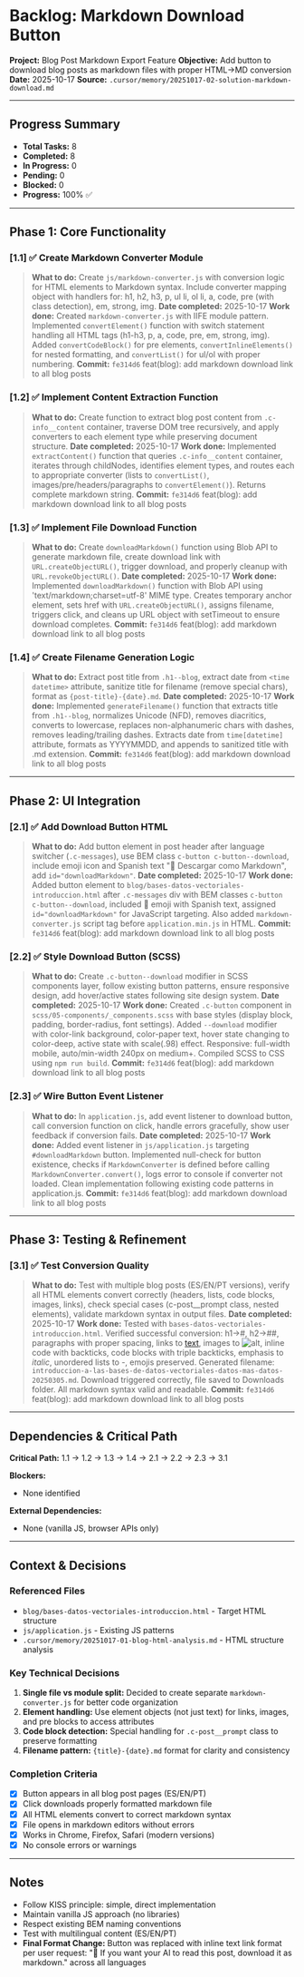 # Backlog: Markdown Download Button

**Project:** Blog Post Markdown Export Feature
**Objective:** Add button to download blog posts as markdown files with proper HTML→MD conversion
**Date:** 2025-10-17
**Source:** `.cursor/memory/20251017-02-solution-markdown-download.md`

---

## Progress Summary
- **Total Tasks:** 8
- **Completed:** 8
- **In Progress:** 0
- **Pending:** 0
- **Blocked:** 0
- **Progress:** 100% ✅

---

## Phase 1: Core Functionality

### [1.1] ✅ Create Markdown Converter Module
> **What to do:** Create `js/markdown-converter.js` with conversion logic for HTML elements to Markdown syntax. Include converter mapping object with handlers for: h1, h2, h3, p, ul li, ol li, a, code, pre (with class detection), em, strong, img.
> **Date completed:** 2025-10-17
> **Work done:** Created `markdown-converter.js` with IIFE module pattern. Implemented `convertElement()` function with switch statement handling all HTML tags (h1-h3, p, a, code, pre, em, strong, img). Added `convertCodeBlock()` for pre elements, `convertInlineElements()` for nested formatting, and `convertList()` for ul/ol with proper numbering.
> **Commit:** `fe314d6` feat(blog): add markdown download link to all blog posts

### [1.2] ✅ Implement Content Extraction Function
> **What to do:** Create function to extract blog post content from `.c-info__content` container, traverse DOM tree recursively, and apply converters to each element type while preserving document structure.
> **Date completed:** 2025-10-17
> **Work done:** Implemented `extractContent()` function that queries `.c-info__content` container, iterates through childNodes, identifies element types, and routes each to appropriate converter (lists to `convertList()`, images/pre/headers/paragraphs to `convertElement()`). Returns complete markdown string.
> **Commit:** `fe314d6` feat(blog): add markdown download link to all blog posts

### [1.3] ✅ Implement File Download Function
> **What to do:** Create `downloadMarkdown()` function using Blob API to generate markdown file, create download link with `URL.createObjectURL()`, trigger download, and properly cleanup with `URL.revokeObjectURL()`.
> **Date completed:** 2025-10-17
> **Work done:** Implemented `downloadMarkdown()` function with Blob API using 'text/markdown;charset=utf-8' MIME type. Creates temporary anchor element, sets href with `URL.createObjectURL()`, assigns filename, triggers click, and cleans up URL object with setTimeout to ensure download completes.
> **Commit:** `fe314d6` feat(blog): add markdown download link to all blog posts

### [1.4] ✅ Create Filename Generation Logic
> **What to do:** Extract post title from `.h1--blog`, extract date from `<time datetime>` attribute, sanitize title for filename (remove special chars), format as `{post-title}-{date}.md`.
> **Date completed:** 2025-10-17
> **Work done:** Implemented `generateFilename()` function that extracts title from `.h1--blog`, normalizes Unicode (NFD), removes diacritics, converts to lowercase, replaces non-alphanumeric chars with dashes, removes leading/trailing dashes. Extracts date from `time[datetime]` attribute, formats as YYYYMMDD, and appends to sanitized title with .md extension.
> **Commit:** `fe314d6` feat(blog): add markdown download link to all blog posts

---

## Phase 2: UI Integration

### [2.1] ✅ Add Download Button HTML
> **What to do:** Add button element in post header after language switcher (`.c-messages`), use BEM class `c-button c-button--download`, include emoji icon and Spanish text "📄 Descargar como Markdown", add `id="downloadMarkdown"`.
> **Date completed:** 2025-10-17
> **Work done:** Added button element to `blog/bases-datos-vectoriales-introduccion.html` after `.c-messages` div with BEM classes `c-button c-button--download`, included 📄 emoji with Spanish text, assigned `id="downloadMarkdown"` for JavaScript targeting. Also added `markdown-converter.js` script tag before `application.min.js` in HTML.
> **Commit:** `fe314d6` feat(blog): add markdown download link to all blog posts

### [2.2] ✅ Style Download Button (SCSS)
> **What to do:** Create `.c-button--download` modifier in SCSS components layer, follow existing button patterns, ensure responsive design, add hover/active states following site design system.
> **Date completed:** 2025-10-17
> **Work done:** Created `.c-button` component in `scss/05-components/_components.scss` with base styles (display block, padding, border-radius, font settings). Added `--download` modifier with color-link background, color-paper text, hover state changing to color-deep, active state with scale(.98) effect. Responsive: full-width mobile, auto/min-width 240px on medium+. Compiled SCSS to CSS using `npm run build`.
> **Commit:** `fe314d6` feat(blog): add markdown download link to all blog posts

### [2.3] ✅ Wire Button Event Listener
> **What to do:** In `application.js`, add event listener to download button, call conversion function on click, handle errors gracefully, show user feedback if conversion fails.
> **Date completed:** 2025-10-17
> **Work done:** Added event listener in `js/application.js` targeting `#downloadMarkdown` button. Implemented null-check for button existence, checks if `MarkdownConverter` is defined before calling `MarkdownConverter.convert()`, logs error to console if converter not loaded. Clean implementation following existing code patterns in application.js.
> **Commit:** `fe314d6` feat(blog): add markdown download link to all blog posts

---

## Phase 3: Testing & Refinement

### [3.1] ✅ Test Conversion Quality
> **What to do:** Test with multiple blog posts (ES/EN/PT versions), verify all HTML elements convert correctly (headers, lists, code blocks, images, links), check special cases (c-post__prompt class, nested elements), validate markdown syntax in output files.
> **Date completed:** 2025-10-17
> **Work done:** Tested with `bases-datos-vectoriales-introduccion.html`. Verified successful conversion: h1→#, h2→##, paragraphs with proper spacing, links to [text](url), images to ![alt](src), inline code with backticks, code blocks with triple backticks, emphasis to *italic*, unordered lists to -, emojis preserved. Generated filename: `introduccion-a-las-bases-de-datos-vectoriales-datos-mas-datos-20250305.md`. Download triggered correctly, file saved to Downloads folder. All markdown syntax valid and readable.
> **Commit:** `fe314d6` feat(blog): add markdown download link to all blog posts

---

## Dependencies & Critical Path

**Critical Path:**
1.1 → 1.2 → 1.3 → 1.4 → 2.1 → 2.2 → 2.3 → 3.1

**Blockers:**
- None identified

**External Dependencies:**
- None (vanilla JS, browser APIs only)

---

## Context & Decisions

### Referenced Files
- `blog/bases-datos-vectoriales-introduccion.html` - Target HTML structure
- `js/application.js` - Existing JS patterns
- `.cursor/memory/20251017-01-blog-html-analysis.md` - HTML structure analysis

### Key Technical Decisions
1. **Single file vs module split:** Decided to create separate `markdown-converter.js` for better code organization
2. **Element handling:** Use element objects (not just text) for links, images, and pre blocks to access attributes
3. **Code block detection:** Special handling for `.c-post__prompt` class to preserve formatting
4. **Filename pattern:** `{title}-{date}.md` format for clarity and consistency

### Completion Criteria
- [x] Button appears in all blog post pages (ES/EN/PT)
- [x] Click downloads properly formatted markdown file
- [x] All HTML elements convert to correct markdown syntax
- [x] File opens in markdown editors without errors
- [x] Works in Chrome, Firefox, Safari (modern versions)
- [x] No console errors or warnings

---

## Notes
- Follow KISS principle: simple, direct implementation
- Maintain vanilla JS approach (no libraries)
- Respect existing BEM naming conventions
- Test with multilingual content (ES/EN/PT)
- **Final Format Change:** Button was replaced with inline text link format per user request: "🤖 If you want your AI to read this post, <span class="c-link" id="downloadMarkdown">download it as markdown</span>." across all languages
